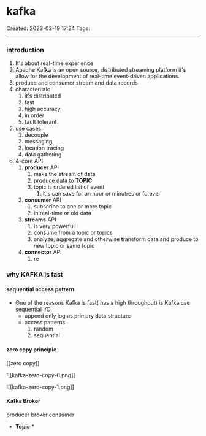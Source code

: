 # kafka
Created: 2023-03-19 17:24
Tags: 
____
### introduction

1. It's about real-time experience 
2. Apache Kafka is an open source, distributed streaming platform it's allow for the development  of real-time event-driven applications.
3. produce and consumer stream and data records
4. characteristic
	1. it's distributed
	2. fast
	3. high accuracy 
	4. in order
	5. fault tolerant
5. use cases
	1. decouple
	2. messaging
	3. location tracing
	4. data gathering
6. 4-core API
	1. __producer__ API
		1. make the stream of data
		2. produce data to __TOPIC__
		3. topic is ordered list of event
			1. it's can save for an hour or minutres or forever
	2. __consumer__ API
		1. subscribe to one or more topic
		2. in real-time or old data
	3. __streams__ API
		1. is very powerful
		2. consume from a topic or topics
		3. analyze, aggregate and otherwise transform data and produce to new topic or same topic
	4. __connector__ API
		1. re



### why KAFKA is fast

#### sequential access pattern
* One of the reasons Kafka is fast( has a high throughput) is Kafka use sequential I/O
	* append only log as primary data structure 
	* access patterns
		1. random 
		2. sequential 


####  zero copy principle

[[zero copy]]

![[kafka-zero-copy-0.png]]

![[kafka-zero-copy-1.png]]


#### Kafka Broker

producer 
broker
consumer

* __Topic__
	* 
	